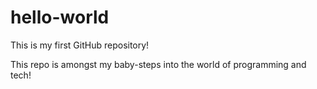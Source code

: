 # hello-world
This is my first GitHub repository!

  This repo is amongst my baby-steps into the world of programming and tech!
